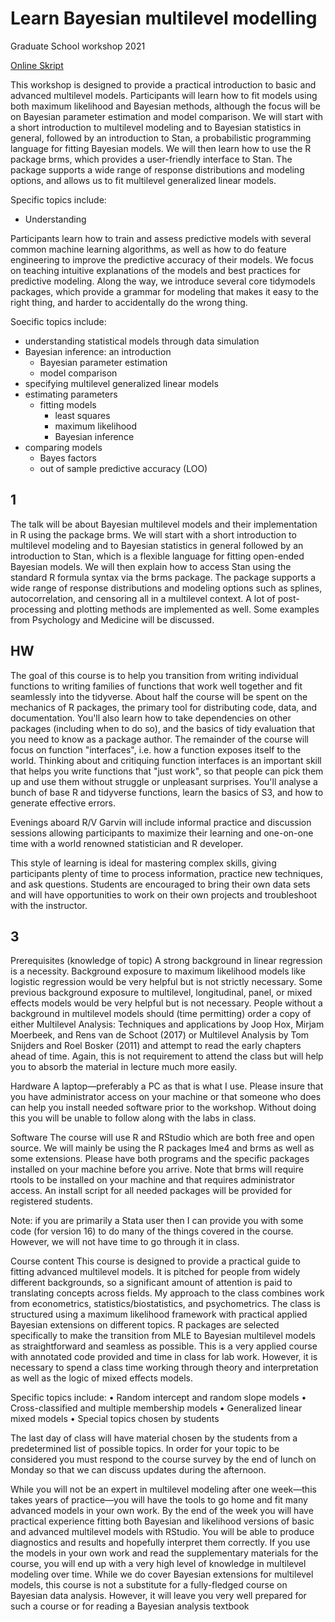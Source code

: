 # Learn Bayesian multilevel modelling
Graduate School workshop 2021

[Online Skript](https://kogpsy.github.io/learnmultilevelmodels/)



This workshop is designed to provide a practical introduction to basic
and advanced multilevel models. Participants will learn how to fit models using
both maximum likelihood and Bayesian methods, although the focus will be on
Bayesian parameter estimation and model comparison. We will start with a short
introduction to multilevel modeling and to Bayesian statistics in general,
followed by an introduction to Stan, a probabilistic programming language for
fitting Bayesian models. We will then learn how to use the R package brms, which
provides a user-friendly interface to Stan. The package supports a wide range of
response distributions and modeling options, and allows us to fit multilevel
generalized linear models.

Specific topics include:
- Understanding 


Participants learn how to train and assess predictive models with several common
machine learning algorithms, as well as how to do feature engineering to improve
the predictive accuracy of their models. We focus on teaching intuitive
explanations of the models and best practices for predictive modeling. Along the
way, we introduce several core tidymodels packages, which provide a grammar for
modeling that makes it easy to the right thing, and harder to accidentally do
the wrong thing.




Soecific topics include:
* understanding statistical models through data simulation
* Bayesian inference: an introduction
    * Bayesian parameter estimation
    * model comparison
* specifying multilevel generalized linear models
* estimating parameters
    * fitting models
        * least squares
        * maximum likelihood
        * Bayesian inference
* comparing models
    * Bayes factors
    * out of sample predictive accuracy (LOO)






## 1
The talk will be about Bayesian multilevel models and their implementation in R
using the package brms. We will start with a short introduction to multilevel
modeling and to Bayesian statistics in general followed by an introduction to
Stan, which is a flexible language for fitting open-ended Bayesian models. We
will then explain how to access Stan using the standard R formula syntax via the
brms package. The package supports a wide range of response distributions and
modeling options such as splines, autocorrelation, and censoring all in a
multilevel context. A lot of post-processing and plotting methods are
implemented as well. Some examples from Psychology and Medicine will be
discussed.




## HW

The goal of this course is to help you transition from writing individual functions to writing families of functions that work well together and fit seamlessly into the tidyverse. About half the course will be spent on the mechanics of R packages, the primary tool for distributing code, data, and documentation. You'll also learn how to take dependencies on other packages (including when to do so), and the basics of tidy evaluation that you need to know as a package author. The remainder of the course will focus on function "interfaces", i.e. how a function exposes itself to the world. Thinking about and critiquing function interfaces is an important skill that helps you write functions that "just work", so that people can pick them up and use them without struggle or unpleasant surprises. You'll analyse a bunch of base R and tidyverse functions, learn the basics of S3, and how to generate effective errors.

Evenings aboard R/V Garvin will include informal practice and discussion sessions allowing participants to maximize their learning and one-on-one time with a world renowned statistician and R developer. 

This style of learning is ideal for mastering complex skills, giving
participants plenty of time to process information, practice new techniques, and
ask questions. Students are encouraged to bring their own data sets and will
have opportunities to work on their own projects and troubleshoot with the
instructor.


## 3

Prerequisites (knowledge of topic)
A strong background in linear regression is a necessity. Background exposure to maximum likelihood models like logistic regression would be very helpful but is not strictly necessary. Some previous background exposure to multilevel, longitudinal, panel, or mixed effects models would be very helpful but is not necessary. People without a background in multilevel models should (time permitting) order a copy of either Multilevel Analysis: Techniques and applications by Joop Hox, Mirjam Moerbeek, and Rens van de Schoot (2017) or Multilevel Analysis by Tom Snijders and Roel Bosker (2011) and attempt to read the early chapters ahead of time. Again, this is not requirement to attend the class but will help you to absorb the material in lecture much more easily.

Hardware
A laptop—preferably a PC as that is what I use. Please insure that you have administrator access on your machine or that someone who does can help you install needed software prior to the workshop. Without doing this you will be unable to follow along with the labs in class.

Software
The course will use R and RStudio which are both free and open source. We will mainly be using the R packages lme4 and brms as well as some extensions. Please have both programs and the specific packages installed on your machine before you arrive. Note that brms will require rtools to be installed on your machine and that requires administrator access. An install script for all needed packages will be provided for registered students.

Note: if you are primarily a Stata user then I can provide you with some code (for version 16) to do many of the things covered in the course. However, we will not have time to go through it in class.

Course content
This course is designed to provide a practical guide to fitting advanced multilevel models. It is pitched for people from widely different backgrounds, so a significant amount of attention is paid to translating concepts across fields. My approach to the class combines work from econometrics, statistics/biostatistics, and psychometrics. The class is structured using a maximum likelihood framework with practical applied Bayesian extensions on different topics. R packages are selected specifically to make the transition from MLE to Bayesian multilevel models as straightforward and seamless as possible. This is a very applied course with annotated code provided and time in class for lab work. However, it is necessary to spend a class time working through theory and interpretation as well as the logic of mixed effects models.

Specific topics include:
•    Random intercept and random slope models
•    Cross-classified and multiple membership models
•    Generalized linear mixed models
•    Special topics chosen by students

The last day of class will have material chosen by the students from a predetermined list of possible topics. In order for your topic to be considered you must respond to the course survey by the end of lunch on Monday so that we can discuss updates during the afternoon.

While you will not be an expert in multilevel modeling after one week—this takes years of practice—you will have the tools to go home and fit many advanced models in your own work. By the end of the week you will have practical experience fitting both Bayesian and likelihood versions of basic and advanced multilevel models with RStudio. You will be able to produce diagnostics and results and hopefully interpret them correctly. If you use the models in your own work and read the supplementary materials for the course, you will end up with a very high level of knowledge in multilevel modeling over time. While we do cover Bayesian extensions for multilevel models, this course is not a substitute for a fully-fledged course on Bayesian data analysis. However, it will leave you very well prepared for such a course or for reading a Bayesian analysis textbook